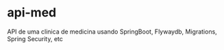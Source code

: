 # api-med
API de uma clinica de medicina usando SpringBoot, Flywaydb, Migrations, Spring Security, etc
